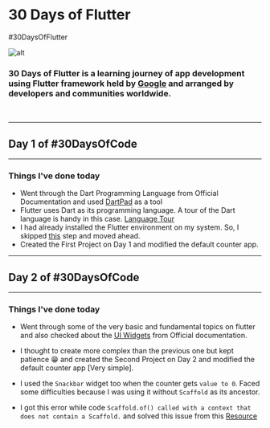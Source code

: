 # 30 Days of Flutter

#30DaysOfFlutter

![alt](https://1.bp.blogspot.com/-dzBDVGYOajs/YA9S7v8cvUI/AAAAAAAAJ1I/2IT4x2DmQEEQvBWrv1PY5yaaG_9OsDCVwCLcBGAsYHQ/s0/Screen%2BShot%2B2021-01-25%2Bat%2B6.22.51%2BPM.png)

### 30 Days of Flutter is a learning journey of app development using Flutter framework held by [Google](https://developers.googleblog.com/2021/01/join-us-for-30daysofflutter.html) and arranged by developers and communities worldwide.

&nbsp;


---

## Day 1 of #30DaysOfCode

---

### Things I've done today
-  Went through the Dart Programming Language from Official Documentation and used [DartPad](https://dartpad.dev/) as a tool
-  Flutter uses Dart as its programming language. A tour of the Dart language is handy in this case. [Language Tour](https://dart.dev/guides/language/language-tour)
-  I had already installed the Flutter environment on my system. So, I skipped [this](https://flutter.dev/docs/get-started/install) step and moved ahead.
-  Created the First Project on Day 1 and modified the default counter app. 

---

## Day 2 of #30DaysOfCode

---

### Things I've done today

-  Went through some of the very basic and fundamental topics on flutter and also checked about the [UI Widgets](https://flutter.dev/docs/development/ui/widgets) from Official documentation.

-  I thought to create more complex than the previous one but kept patience 😁 and created the Second Project on Day 2 and modified the default counter app [Very simple].

- I used the `Snackbar` widget too when the counter gets `value to 0`. Faced some difficulties because I was using it without `Scaffold` as its ancestor.
- I got this error while code `Scaffold.of() called with a context that does not contain a Scaffold.` and solved this issue from this [Resource](https://flutter.dev/docs/release/breaking-changes/scaffold-messenger)
